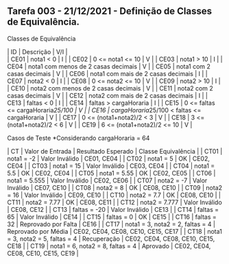 ## Tarefa 003 - 21/12/2021 - Definição de Classes de Equivalência.

Classes de Equivalência

|  ID  |           Descrição                          | V/I |    <br />
| CE01 | nota1 < 0                                    | I   |
| CE02 | 0 <= nota1 <= 10                             | V   |
| CE03 | nota1 > 10                                   | I   |
| CE04 | nota1 com menos de 2 casas decimais          | V   |
| CE05 | nota1 com 2 casas decimais                   | V   |
| CE06 | nota1 com mais de 2 casas decimais           | I   |
| CE07 | nota2 < 0                                    | I   |
| CE08 | 0 <= nota2 <= 10                             | V   |
| CE09 | nota2 > 10                                   | I   |
| CE10 | nota2 com menos de 2 casas decimais          | V   |
| CE11 | nota2 com 2 casas decimais                   | V   |
| CE12 | nota2 com mais de 2 casas decimais           | I   |
| CE13 | faltas < 0                                   | I   |
| CE14 | faltas > cargaHoraria                        | I   |
| CE15 | 0 <= faltas <= cargaHoraria*25/100           | V   |
| CE16 | cargaHoraria*25/100 < faltas <= cargaHoraria | V   |
| CE17 | 0 <= (nota1+nota2)/2 < 3                     | V   |
| CE18 | 3 <= (nota1+nota2)/2 < 6                     | V   |
| CE19 | 6 <= (nota1+nota2)/2 <= 10                   | V   |


Casos de Teste
*Considerando cargaHoraria = 64

|  CT  |          Valor de Entrada        | Resultado Esperado  |       Classe Equivalência          |
| CT01 | nota1 = -2                       | Valor Inválido      | CE01, CE04                         |
| CT02 | nota1 = 5                        | OK                  | CE02, CE04                         |
| CT03 | nota1 = 15                       | Valor Inválido      | CE03, CE04                         |
| CT04 | nota1 = 5.5                      | OK                  | CE02, CE04                         |
| CT05 | nota1 = 5.55                     | OK                  | CE02, CE05                         |
| CT06 | nota1 = 5.555                    | Valor Inválido      | CE02, CE06                         |
| CT07 | nota2 = -7                       | Valor Inválido      | CE07, CE10                         |
| CT08 | nota2 = 8                        | OK                  | CE08, CE10                         |
| CT09 | nota2 = 16                       | Valor Inválido      | CE09, CE10                         |
| CT10 | nota2 = 7.7                      | OK                  | CE08, CE10                         |
| CT11 | nota2 = 7.77                     | OK                  | CE08, CE11                         |
| CT12 | nota2 = 7.777                    | Valor Inválido      | CE08, CE12                         |
| CT13 | faltas = -20                     | Valor Inválido      | CE13                               |
| CT14 | faltas = 65                      | Valor Inválido      | CE14                               |
| CT15 | faltas = 0                       | OK                  | CE15                               |
| CT16 | faltas = 32                      | Reprovado por Falta | CE16                               |
| CT17 | nota1 = 3, nota2 = 2, faltas = 4 | Reprovado por Média | CE02, CE04, CE08, CE10, CE15, CE17 |
| CT18 | nota1 = 3, nota2 = 5, faltas = 4 | Recuperação         | CE02, CE04, CE08, CE10, CE15, CE18 |
| CT19 | nota1 = 6, nota2 = 8, faltas = 4 | Aprovado            | CE02, CE04, CE08, CE10, CE15, CE19 |

